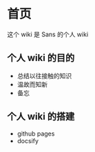 # 首页

这个 wiki 是 Sans 的个人 wiki



## 个人 wiki 的目的

- 总结以往接触的知识
- 温故而知新
- 备忘



## 个人 wiki 的搭建

- github pages
- docsify

